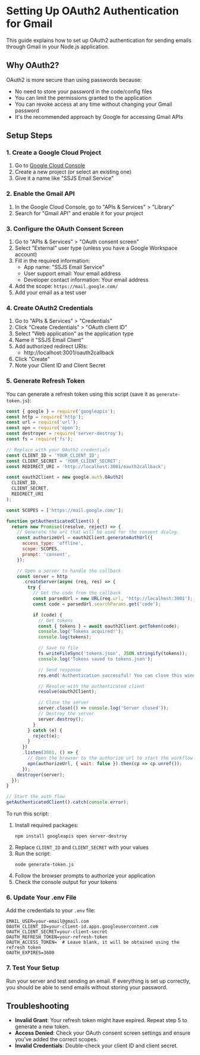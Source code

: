 # Setting Up OAuth2 Authentication for Gmail

This guide explains how to set up OAuth2 authentication for sending emails through Gmail in your Node.js application.

## Why OAuth2?

OAuth2 is more secure than using passwords because:
- No need to store your password in the code/config files
- You can limit the permissions granted to the application
- You can revoke access at any time without changing your Gmail password
- It's the recommended approach by Google for accessing Gmail APIs

## Setup Steps

### 1. Create a Google Cloud Project

1. Go to [Google Cloud Console](https://console.cloud.google.com/)
2. Create a new project (or select an existing one)
3. Give it a name like "SSJS Email Service"

### 2. Enable the Gmail API

1. In the Google Cloud Console, go to "APIs & Services" > "Library"
2. Search for "Gmail API" and enable it for your project

### 3. Configure the OAuth Consent Screen

1. Go to "APIs & Services" > "OAuth consent screen"
2. Select "External" user type (unless you have a Google Workspace account)
3. Fill in the required information:
   - App name: "SSJS Email Service"
   - User support email: Your email address
   - Developer contact information: Your email address
4. Add the scope: `https://mail.google.com/`
5. Add your email as a test user

### 4. Create OAuth2 Credentials

1. Go to "APIs & Services" > "Credentials"
2. Click "Create Credentials" > "OAuth client ID"
3. Select "Web application" as the application type
4. Name it "SSJS Email Client"
5. Add authorized redirect URIs:
   - http://localhost:3001/oauth2callback
6. Click "Create"
7. Note your Client ID and Client Secret

### 5. Generate Refresh Token

You can generate a refresh token using this script (save it as `generate-token.js`):

```javascript
const { google } = require('googleapis');
const http = require('http');
const url = require('url');
const opn = require('open');
const destroyer = require('server-destroy');
const fs = require('fs');

// Replace with your OAuth2 credentials
const CLIENT_ID = 'YOUR_CLIENT_ID';
const CLIENT_SECRET = 'YOUR_CLIENT_SECRET';
const REDIRECT_URI = 'http://localhost:3001/oauth2callback';

const oauth2Client = new google.auth.OAuth2(
  CLIENT_ID,
  CLIENT_SECRET,
  REDIRECT_URI
);

const SCOPES = ['https://mail.google.com/'];

function getAuthenticatedClient() {
  return new Promise((resolve, reject) => {
    // Generate the url that will be used for the consent dialog.
    const authorizeUrl = oauth2Client.generateAuthUrl({
      access_type: 'offline',
      scope: SCOPES,
      prompt: 'consent',
    });

    // Open a server to handle the callback
    const server = http
      .createServer(async (req, res) => {
        try {
          // Get the code from the callback
          const parsedUrl = new URL(req.url, 'http://localhost:3001');
          const code = parsedUrl.searchParams.get('code');

          if (code) {
            // Get tokens
            const { tokens } = await oauth2Client.getToken(code);
            console.log('Tokens acquired!');
            console.log(tokens);

            // Save to file
            fs.writeFileSync('tokens.json', JSON.stringify(tokens));
            console.log('Tokens saved to tokens.json');

            // Send response
            res.end('Authentication successful! You can close this window.');

            // Resolve with the authenticated client
            resolve(oauth2Client);

            // Close the server
            server.close(() => console.log('Server closed'));
            // Destroy the server
            server.destroy();
          }
        } catch (e) {
          reject(e);
        }
      })
      .listen(3001, () => {
        // Open the browser to the authorize url to start the workflow
        opn(authorizeUrl, { wait: false }).then(cp => cp.unref());
      });
    destroyer(server);
  });
}

// Start the auth flow
getAuthenticatedClient().catch(console.error);
```

To run this script:
1. Install required packages:
   ```
   npm install googleapis open server-destroy
   ```
2. Replace `CLIENT_ID` and `CLIENT_SECRET` with your values
3. Run the script:
   ```
   node generate-token.js
   ```
4. Follow the browser prompts to authorize your application
5. Check the console output for your tokens

### 6. Update Your .env File

Add the credentials to your `.env` file:
```
EMAIL_USER=your-email@gmail.com
OAUTH_CLIENT_ID=your-client-id.apps.googleusercontent.com
OAUTH_CLIENT_SECRET=your-client-secret
OAUTH_REFRESH_TOKEN=your-refresh-token
OAUTH_ACCESS_TOKEN=  # Leave blank, it will be obtained using the refresh token
OAUTH_EXPIRES=3600
```

### 7. Test Your Setup

Run your server and test sending an email. If everything is set up correctly, you should be able to send emails without storing your password.

## Troubleshooting

- **Invalid Grant**: Your refresh token might have expired. Repeat step 5 to generate a new token.
- **Access Denied**: Check your OAuth consent screen settings and ensure you've added the correct scopes.
- **Invalid Credentials**: Double-check your client ID and client secret.
